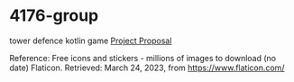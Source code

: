 # 4176-group
tower defence kotlin game
[Project Proposal](https://docs.google.com/document/d/1XWPQWC-abh86FrN552MO2idq37ma7OvvlWA92sPzZns/edit?usp=sharing)


Reference: Free icons and stickers - millions of images to download (no date) Flaticon. Retrieved: March 24, 2023,  from https://www.flaticon.com/ 
